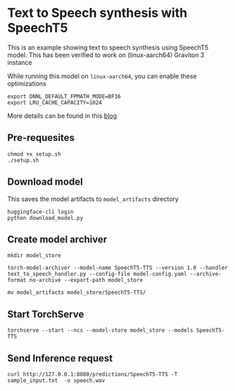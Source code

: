 # Text to Speech synthesis with SpeechT5 

This is an example showing text to speech synthesis using SpeechT5 model. This has been verified to work on (linux-aarch64) Graviton 3 instance

While  running this model on `linux-aarch64`, you can enable these optimizations

```
export DNNL_DEFAULT_FPMATH_MODE=BF16
export LRU_CACHE_CAPACITY=1024
```
More details can be found in this [blog](https://pytorch.org/blog/optimized-pytorch-w-graviton/)


## Pre-requesites
```
chmod +x setup.sh
./setup.sh
```

## Download model

This saves the model artifacts to `model_artifacts` directory
```
huggingface-cli login
python download_model.py
```

## Create model archiver

```
mkdir model_store

torch-model-archiver --model-name SpeechT5-TTS --version 1.0 --handler text_to_speech_handler.py --config-file model-config.yaml --archive-format no-archive --export-path model_store

mv model_artifacts model_store/SpeechT5-TTS/
```

## Start TorchServe

```
torchserve --start --ncs --model-store model_store --models SpeechT5-TTS
```

## Send Inference request

```
curl http://127.0.0.1:8080/predictions/SpeechT5-TTS -T sample_input.txt  -o speech.wav
```